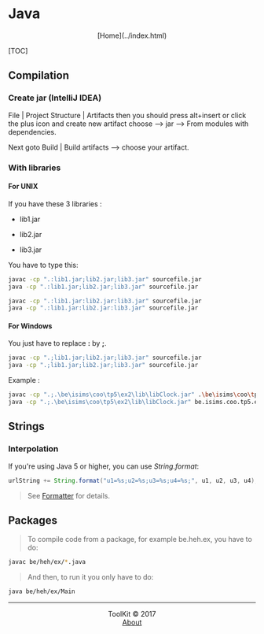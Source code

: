 # Java
<center>[Home](../index.html)</center>

[TOC]

## Compilation

### Create jar (IntelliJ IDEA)

File | Project Structure | Artifacts then you should press alt+insert or click the plus icon and create new artifact choose --> jar --> From modules with dependencies.

Next goto Build | Build artifacts --> choose your artifact.

### With libraries

#### For UNIX

If you have these 3 libraries :

- lib1.jar

- lib2.jar

- lib3.jar

You have to type this: 

```bash
javac -cp ".:lib1.jar;lib2.jar;lib3.jar" sourcefile.jar
java -cp ".:lib1.jar;lib2.jar;lib3.jar" sourcefile.jar
```

```bash
javac -cp ".:lib1.jar:lib2.jar:lib3.jar" sourcefile.jar
java -cp ".:lib1.jar:lib2.jar:lib3.jar" sourcefile.jar
```

#### For Windows

You just have to replace **:** by **;**.

```bash
javac -cp ".;lib1.jar;lib2.jar;lib3.jar" sourcefile.jar
java -cp ".;lib1.jar;lib2.jar;lib3.jar" sourcefile.jar
```

Example :

```bash
javac -cp ".;.\be\isims\coo\tp5\ex2\lib\libClock.jar" .\be\isims\coo\tp5\ex2\ClockTest.java
java -cp ".;.\be\isims\coo\tp5\ex2\lib\libClock.jar" be.isims.coo.tp5.ex2.ClockTest
```

## Strings

### Interpolation

If you're using Java 5 or higher, you can use _String.format_:

```java
urlString += String.format("u1=%s;u2=%s;u3=%s;u4=%s;", u1, u2, u3, u4);
```

> See [Formatter](http://download.oracle.com/javase/6/docs/api/java/util/Formatter.html) for details.

## Packages

> To compile code from a package, for example be.heh.ex, you have to do:

```bash
javac be/heh/ex/*.java
```

> And then, to run it you only have to do:

```bash
java be/heh/ex/Main
```


***

<center>ToolKit © 2017</center><center><a href="http://alexandre-ducobu.esy.es/En">About</a> </center>


